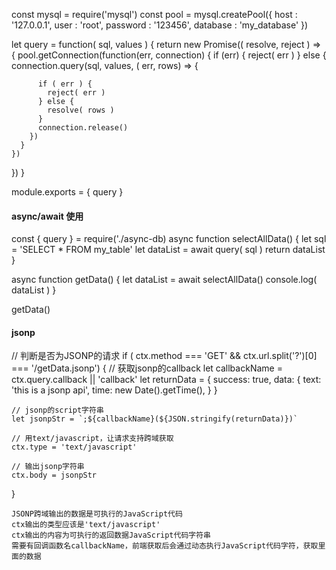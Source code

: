 const mysql = require('mysql')
const pool = mysql.createPool({
  host     :  '127.0.0.1',
  user     :  'root',
  password :  '123456',
  database :  'my_database'
})

let query = function( sql, values ) {
  return new Promise(( resolve, reject ) => {
    pool.getConnection(function(err, connection) {
      if (err) {
        reject( err )
      } else {
        connection.query(sql, values, ( err, rows) => {

          if ( err ) {
            reject( err )
          } else {
            resolve( rows )
          }
          connection.release()
        })
      }
    })
  })
}

module.exports = { query }


#### async/await 使用

const { query } = require('./async-db)
async function selectAllData() {
    let sql = 'SELECT * FROM my_table'
    let dataList = await query( sql )
    return dataList
}

async function getData() {
    let dataList = await selectAllData()
    console.log( dataList )
}

getData()


#### jsonp 


  // 判断是否为JSONP的请求 
  if ( ctx.method === 'GET' && ctx.url.split('?')[0] === '/getData.jsonp') {
    // 获取jsonp的callback
    let callbackName = ctx.query.callback || 'callback'
    let returnData = {
      success: true,
      data: {
        text: 'this is a jsonp api',
        time: new Date().getTime(),
      }
    } 

    // jsonp的script字符串
    let jsonpStr = `;${callbackName}(${JSON.stringify(returnData)})`

    // 用text/javascript，让请求支持跨域获取
    ctx.type = 'text/javascript'

    // 输出jsonp字符串
    ctx.body = jsonpStr
  }

    JSONP跨域输出的数据是可执行的JavaScript代码
    ctx输出的类型应该是'text/javascript'
    ctx输出的内容为可执行的返回数据JavaScript代码字符串
    需要有回调函数名callbackName，前端获取后会通过动态执行JavaScript代码字符，获取里面的数据


